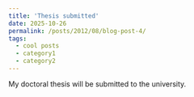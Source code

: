 ```yaml
---
title: 'Thesis submitted'
date: 2025-10-26
permalink: /posts/2012/08/blog-post-4/
tags:
  - cool posts
  - category1
  - category2
---
```


My doctoral thesis will be submitted to the university. 
